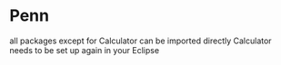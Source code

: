 Penn
====
all packages except for Calculator can be imported directly
Calculator needs to be set up again in your Eclipse
